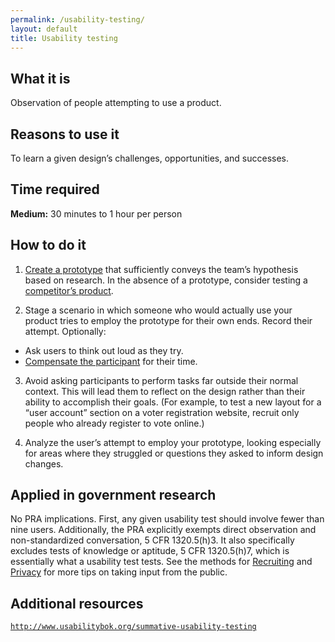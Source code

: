 ```yaml
---
permalink: /usability-testing/
layout: default
title: Usability testing
---
```


## What it is

Observation of people attempting to use a product.

## Reasons to use it

To learn a given design’s challenges, opportunities, and successes.

## Time required

**Medium:** 30 minutes to 1 hour per person

## How to do it

1. [Create a prototype](../prototyping/) that sufficiently conveys the team’s hypothesis based on research. In the absence of a prototype, consider testing a [competitor’s product](../comparative-analysis/).

2. Stage a scenario in which someone who would actually use your product tries to employ the prototype for their own ends. Record their attempt. Optionally:
 - Ask users to think out loud as they try.
 - [Compensate the participant](../incentives/) for their time.

3. Avoid asking participants to perform tasks far outside their normal context. This will lead them to reflect on the design rather than their ability to accomplish their goals. (For example, to test a new layout for a “user account” section on a voter registration website, recruit only people who already register to vote online.)

4. Analyze the user’s attempt to employ your prototype, looking especially for areas where they struggled or questions they asked to inform design changes.

## Applied in government research

No PRA implications. First, any given usability test should involve fewer than nine users. Additionally, the PRA explicitly exempts direct observation and non-standardized conversation, 5 CFR 1320.5(h)3. It also specifically excludes tests of knowledge or aptitude, 5 CFR 1320.5(h)7, which is essentially what a usability test tests. See the methods for [Recruiting](../recruiting/) and [Privacy](../privacy/) for more tips on taking input from the public.

## Additional resources

[`http://www.usabilitybok.org/summative-usability-testing`](http://www.usabilitybok.org/summative-usability-testing)

